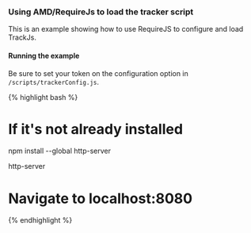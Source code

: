 ### Using AMD/RequireJs to load the tracker script
This is an example showing how to use RequireJS to configure and load TrackJs.

#### Running the example

Be sure to set your token on the configuration option in `/scripts/trackerConfig.js`.

{% highlight bash %}
# If it's not already installed
npm install --global http-server

http-server
# Navigate to localhost:8080
{% endhighlight %}
